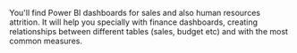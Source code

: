 You'll find Power BI dashboards for sales and also human resources attrition. It will help you specially with finance dashboards, creating relationships between different tables (sales, budget etc) and with the most common measures.
